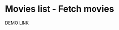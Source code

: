 # Movies list - Fetch movies
 [DEMO LINK](https://xipholena.github.io/react_movies-list-fetch-movies/)
